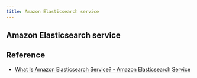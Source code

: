 ```yaml
---
title: Amazon Elasticsearch service
---
```


## Amazon Elasticsearch service


## Reference
- [What Is Amazon Elasticsearch Service? \- Amazon Elasticsearch Service](https://docs.aws.amazon.com/elasticsearch-service/latest/developerguide/what-is-amazon-elasticsearch-service.html)
